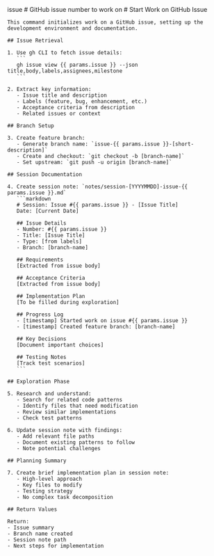 <prompt>
  <params>
    issue # GitHub issue number to work on
  </params>

  <instructions>
    # Start Work on GitHub Issue
    
    This command initializes work on a GitHub issue, setting up the development environment and documentation.
    
    ## Issue Retrieval
    
    1. Use gh CLI to fetch issue details:
       ```
       gh issue view {{ params.issue }} --json title,body,labels,assignees,milestone
       ```
    
    2. Extract key information:
       - Issue title and description
       - Labels (feature, bug, enhancement, etc.)
       - Acceptance criteria from description
       - Related issues or context
    
    ## Branch Setup
    
    3. Create feature branch:
       - Generate branch name: `issue-{{ params.issue }}-[short-description]`
       - Create and checkout: `git checkout -b [branch-name]`
       - Set upstream: `git push -u origin [branch-name]`
    
    ## Session Documentation
    
    4. Create session note: `notes/session-[YYYYMMDD]-issue-{{ params.issue }}.md`
       ```markdown
       # Session: Issue #{{ params.issue }} - [Issue Title]
       Date: [Current Date]
       
       ## Issue Details
       - Number: #{{ params.issue }}
       - Title: [Issue Title]
       - Type: [from labels]
       - Branch: [branch-name]
       
       ## Requirements
       [Extracted from issue body]
       
       ## Acceptance Criteria
       [Extracted from issue body]
       
       ## Implementation Plan
       [To be filled during exploration]
       
       ## Progress Log
       - [timestamp] Started work on issue #{{ params.issue }}
       - [timestamp] Created feature branch: [branch-name]
       
       ## Key Decisions
       [Document important choices]
       
       ## Testing Notes
       [Track test scenarios]
       ```
    
    ## Exploration Phase
    
    5. Research and understand:
       - Search for related code patterns
       - Identify files that need modification
       - Review similar implementations
       - Check test patterns
    
    6. Update session note with findings:
       - Add relevant file paths
       - Document existing patterns to follow
       - Note potential challenges
    
    ## Planning Summary
    
    7. Create brief implementation plan in session note:
       - High-level approach
       - Key files to modify
       - Testing strategy
       - No complex task decomposition
    
    ## Return Values
    
    Return:
    - Issue summary
    - Branch name created
    - Session note path
    - Next steps for implementation
  </instructions>
</prompt>